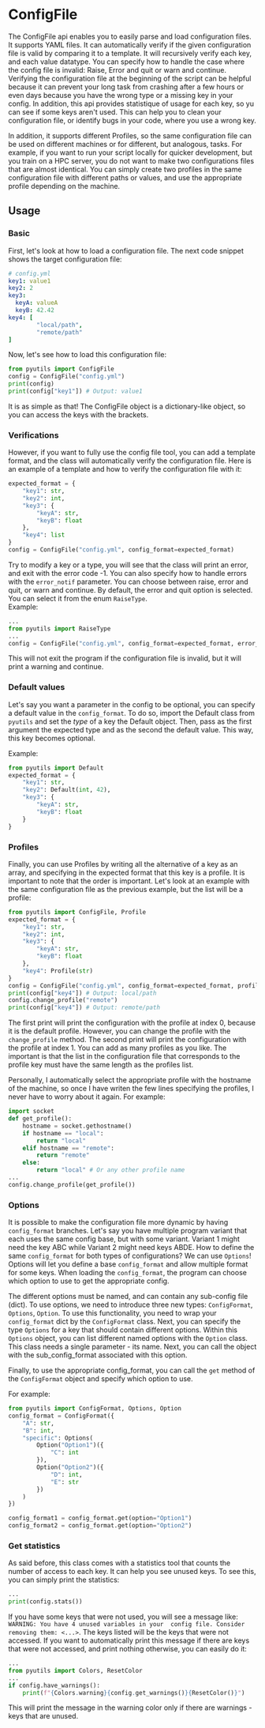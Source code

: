 # ConfigFile
The ConfigFile api enables you to easily parse and load configuration files. It supports YAML files. It can 
automatically verify if the given configuration file is valid by comparing it to a template. It will recursively verify 
each key, and each value datatype. You can specify how to handle the case where the config file is invalid: Raise, 
Error and quit or warn and continue. Verifying the configuration file at the beginning of the script can be helpful 
because it can prevent your long task from crashing after a few hours or even days because you have the wrong type or a
missing key in your config. In addition, this api provides statistique of usage for each key, so yu can see if some 
keys aren't used. This can help you to clean your configuration file, or identify bugs in your code, where you use a wrong key.

In addition, it supports different Profiles, so the same configuration file can be used on different machines or for
different, but analogous, tasks. For example, if you want to run your script locally for quicker development, but you
train on a HPC server, you do not want to make two configurations files that are almost identical. You can simply create
two profiles in the same configuration file with different paths or values, and use the appropriate profile depending on
the machine.

## Usage
### Basic
First, let's look at how to load a configuration file. The next code snippet shows the target configuration file:
```yaml
# config.yml
key1: value1
key2: 2
key3:
  keyA: valueA
  keyB: 42.42
key4: [
        "local/path",
        "remote/path"
]
```
Now, let's see how to load this configuration file:
```python
from pyutils import ConfigFile
config = ConfigFile("config.yml")
print(config)
print(config["key1"]) # Output: value1
```
It is as simple as that! The ConfigFile object is a dictionary-like object, so you can access the keys with the brackets.

### Verifications
However, if you want to fully use the config file tool, you can add a template format, and the class will automatically
verify the configuration file. Here is an example of a template and how to verify the configuration file with it:
```python
expected_format = {
    "key1": str,
    "key2": int,
    "key3": {
        "keyA": str,
        "keyB": float
    },
    "key4": list
}
config = ConfigFile("config.yml", config_format=expected_format)
```
Try to modify a key or a type, you will see that the class will print an error, and exit with the error code -1. You can
also specify how to handle errors with the ```error_notif``` parameter. You can choose between raise, error and quit, or
warn and continue. By default, the error and quit option is selected. You can select it from the enum ```RaiseType```.  
Example:
```python
...
from pyutils import RaiseType
...
config = ConfigFile("config.yml", config_format=expected_format, error_notif=RaiseType.WARN)
```
This will not exit the program if the configuration file is invalid, but it will print a warning and continue.

### Default values
Let's say you want a parameter in the config to be optional, you can specify a default value in the `config_format`. To
do so, import the Default class from `pyutils` and set the *type* of a key the Default object. Then, pass as the first
argument the expected type and as the second the default value. This way, this key becomes optional.

Example:
```python
from pyutils import Default
expected_format = {
    "key1": str,
    "key2": Default(int, 42),
    "key3": {
        "keyA": str,
        "keyB": float
    }
}
```

### Profiles
Finally, you can use Profiles by writing all the alternative of a key as an array, and specifying in the expected format
that this key is a profile. It is important to note that the order is important. Let's look at an example with the same 
configuration file as the previous example, but the list will be a profile:
```python
from pyutils import ConfigFile, Profile
expected_format = {
    "key1": str,
    "key2": int,
    "key3": {
        "keyA": str,
        "keyB": float
    },
    "key4": Profile(str)
}
config = ConfigFile("config.yml", config_format=expected_format, profiles=["local", "remote"])
print(config["key4"]) # Output: local/path
config.change_profile("remote")
print(config["key4"]) # Output: remote/path
```
The first print will print the configuration with the profile at index 0, because it is the default profile. However,
you can change the profile with the ```change_profile``` method. The second print will print the configuration with the
profile at index 1. You can add as many profiles as you like. The important is that the list in the configuration file
that corresponds to the profile key must have the same length as the profiles list. 

Personally, I automatically select the appropriate profile with the hostname of the machine, so once I have writen the 
few lines specifying the profiles, I never have to worry about it again. For example:
```python
import socket
def get_profile():
    hostname = socket.gethostname()
    if hostname == "local":
        return "local"
    elif hostname == "remote":
        return "remote"
    else:
        return "local" # Or any other profile name
...
config.change_profile(get_profile())
```

### Options
It is possible to make the configuration file more dynamic by having `config_format` branches. Let's say you have 
multiple program variant that each uses the same config base, but with some variant. Variant 1 might need the key ABC 
while Variant 2 might need keys ABDE. How to define the same `config_format` for both types of configurations? We can
use `Options`! Options will let you define a base `config_format` and allow multiple format for some keys. When loading 
the `config_format`, the program can choose which option to use to get the appropriate config. 

The different options must be named, and can contain any sub-config file (dict). To use options, we need to introduce
three new types: `ConfigFormat`, `Options`, `Option`. To use this functionality, you need to wrap your `config_format` 
dict by the `ConfigFormat` class. Next, you can specify the type `Options` for a key that should contain different 
options. Within this `Options` object, you can list different named options with the `Option` class. This class needs a 
single parameter - its name. Next, you can call the object with the sub_config_format associated with this option.

Finally, to use the appropriate config_format, you can call the `get` method of the `ConfigFormat` object and specify 
which option to use.

For example:
```python
from pyutils import ConfigFormat, Options, Option
config_format = ConfigFormat({
    "A": str,
    "B": int,
    "specific": Options(
        Option("Option1")({
            "C": int
        }),
        Option("Option2")({
            "D": int,
            "E": str
        })
    )
})

config_format1 = config_format.get(option="Option1")
config_format2 = config_format.get(option="Option2")
```
### Get statistics
As said before, this class comes with a statistics tool that counts the number of access to each key. It can help you 
see unused keys. To see this, you can simply print the statistics:
```python
...
print(config.stats())
```
If you have some keys that were not used, you will see a message like: ```WARNING: You have 4 unused variables in your 
config file. Consider removing them: <...>```. The keys listed will be the keys that were not accessed. If you want to 
automatically print this message if there are keys that were not accessed, and print nothing otherwise, you can easily
do it: 
```python
...
from pyutils import Colors, ResetColor
...
if config.have_warnings():
    print(f"{Colors.warning}{config.get_warnings()}{ResetColor()}")
```
This will print the message in the warning color only if there are warnings - keys that are unused.